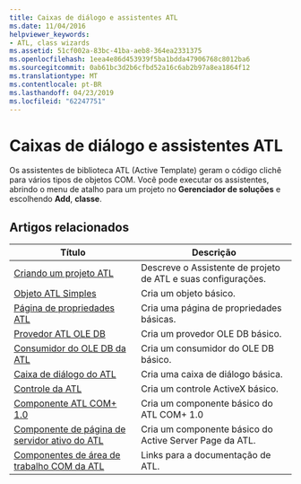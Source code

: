 ```yaml
---
title: Caixas de diálogo e assistentes ATL
ms.date: 11/04/2016
helpviewer_keywords:
- ATL, class wizards
ms.assetid: 51cf002a-83bc-41ba-aeb8-364ea2331375
ms.openlocfilehash: 1eea4e86d453939f5ba1bdda47906768c8012ba6
ms.sourcegitcommit: 0ab61bc3d2b6cfbd52a16c6ab2b97a8ea1864f12
ms.translationtype: MT
ms.contentlocale: pt-BR
ms.lasthandoff: 04/23/2019
ms.locfileid: "62247751"
---
```

# <a name="atl-wizards-and-dialog-boxes"></a>Caixas de diálogo e assistentes ATL

Os assistentes de biblioteca ATL (Active Template) geram o código clichê para vários tipos de objetos COM. Você pode executar os assistentes, abrindo o menu de atalho para um projeto no **Gerenciador de soluções** e escolhendo **Add**, **classe**.

## <a name="related-articles"></a>Artigos relacionados

|Título|Descrição|
|-----------|-----------------|
|[Criando um projeto ATL](../../atl/reference/creating-an-atl-project.md)|Descreve o Assistente de projeto de ATL e suas configurações.|
|[Objeto ATL Simples](../../atl/reference/adding-an-atl-simple-object.md)|Cria um objeto básico.|
|[Página de propriedades ATL](../../atl/reference/adding-an-atl-property-page.md)|Cria uma página de propriedades básicas.|
|[Provedor ATL OLE DB](../../atl/reference/adding-an-atl-ole-db-provider.md)|Cria um provedor OLE DB básico.|
|[Consumidor do OLE DB da ATL](../../atl/reference/adding-an-atl-ole-db-consumer.md)|Cria um consumidor do OLE DB básico.|
|[Caixa de diálogo do ATL](../../atl/reference/adding-an-atl-dialog-box.md)|Cria uma caixa de diálogo básica.|
|[Controle da ATL](../../atl/reference/adding-an-atl-control.md)|Cria um controle ActiveX básico.|
|[Componente ATL COM+ 1.0](../../atl/reference/adding-an-atl-com-plus-1-0-component.md)|Cria um componente básico do ATL COM+ 1.0|
|[Componente de página de servidor ativo do ATL](../../atl/reference/adding-an-atl-active-server-page-component.md)|Cria um componente básico do Active Server Page da ATL.|
|[Componentes de área de trabalho COM da ATL](../../atl/atl-com-desktop-components.md)|Links para a documentação de ATL.|
